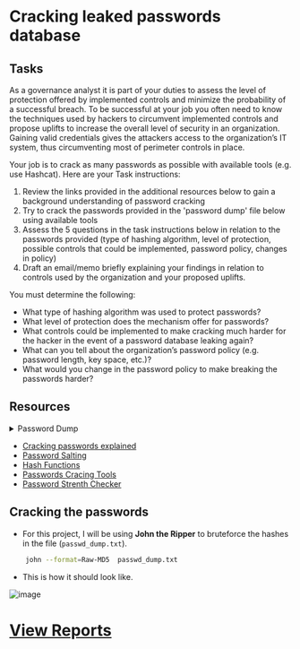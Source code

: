 # Cracking leaked passwords database

## Tasks
As a governance analyst it is part of your duties to assess the level of protection offered by implemented controls and minimize the probability of a successful breach. To be successful at your job you often need to know the techniques used by hackers to circumvent implemented controls and propose uplifts to increase the overall level of security in an organization. Gaining valid credentials gives the attackers access to the organization’s IT system, thus circumventing most of perimeter controls in place.

Your job is to crack as many passwords as possible with available tools (e.g. use Hashcat). Here are your Task instructions:

1. Review the links provided in the additional resources below to gain a background understanding of password cracking
2. Try to crack the passwords provided in the 'password dump' file below using available tools
3. Assess the 5 questions in the task instructions below in relation to the passwords provided (type of hashing algorithm, level of protection, possible controls that could be implemented, password policy, changes in policy)
4. Draft an email/memo briefly explaining your findings in relation to controls used by the organization and your proposed uplifts. 
 
You must determine the following:

- What type of hashing algorithm was used to protect passwords?
- What level of protection does the mechanism offer for passwords?
- What controls could be implemented to make cracking much harder for the hacker in the event of a password database leaking again?
- What can you tell about the organization’s password policy (e.g. password length, key space, etc.)?
- What would you change in the password policy to make breaking the passwords harder? 

## Resources
<details>
	<summary> Password Dump </summary>

 	
		experthead:e10adc3949ba59abbe56e057f20f883e
		interestec:25f9e794323b453885f5181f1b624d0b
		ortspoon:d8578edf8458ce06fbc5bb76a58c5ca4
		reallychel:5f4dcc3b5aa765d61d8327deb882cf99
		simmson56:96e79218965eb72c92a549dd5a330112
		bookma:25d55ad283aa400af464c76d713c07ad
		popularkiya7:e99a18c428cb38d5f260853678922e03
		eatingcake1994:fcea920f7412b5da7be0cf42b8c93759
		heroanhart:7c6a180b36896a0a8c02787eeafb0e4c
		edi_tesla89:6c569aabbf7775ef8fc570e228c16b98
		liveltekah:3f230640b78d7e71ac5514e57935eb69
		blikimore:917eb5e9d6d6bca820922a0c6f7cc28b
		johnwick007:f6a0cb102c62879d397b12b62c092c06
		flamesbria2001:9b3b269ad0a208090309f091b3aba9db
		oranolio:16ced47d3fc931483e24933665cded6d
		spuffyffet:1f5c5683982d7c3814d4d9e6d749b21e
		moodie:8d763385e0476ae208f21bc63956f748
		nabox:defebde7b6ab6f24d5824682a16c3ae4
		bandalls:bdda5f03128bcbdfa78d8934529048cf
  
	
</details>


- [Cracking passwords explained](https://arstechnica.com/information-technology/2013/05/how-crackers-make-minced-meat-out-of-your-passwords/)
- [Password Salting](https://arstechnica.com/information-technology/2013/05/how-crackers-make-minced-meat-out-of-your-passwords/)
- [Hash Functions](https://en.wikipedia.org/wiki/Cryptographic_hash_function)
- [Passwords Cracing Tools](https://en.wikipedia.org/wiki/Password_cracking#Software)
- [Password Strenth Checker](https://howsecureismypassword.net/)

## Cracking the passwords
- For this project, I will be using **John the Ripper** to bruteforce the hashes in the file (`passwd_dump.txt`).

```bash
	john --format=Raw-MD5  passwd_dump.txt
```

- This is how it should look like.

![image](https://github.com/hhphu/InfoSec/assets/45286750/b162dc28-ab2a-42b6-8984-7b981b3eff40)

# [View Reports](goldman-sachs-security-report.pdf)
